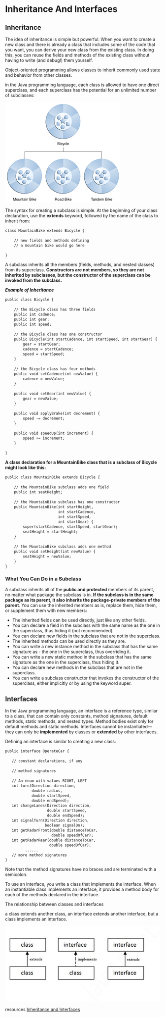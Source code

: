 # Inheritance And Interfaces

## Inheritance

The idea of inheritance is simple but powerful: When you want to create a new class and there is already a class that includes some of the code that you want, you can derive your new class from the existing class. In doing this, you can reuse the fields and methods of the existing class without having to write (and debug!) them yourself.


Object-oriented programming allows classes to inherit commonly used state and behavior from other classes.

in the Java programming language, each class is allowed to have one direct superclass, and each superclass has the potential for an unlimited number of subclasses:

        
![Inheritance](imges/concepts-bikeHierarchy.gif)

The syntax for creating a subclass is simple. At the beginning of your class declaration, use the **extends** keyword, followed by the name of the class to inherit from:
```
class MountainBike extends Bicycle {

    // new fields and methods defining 
    // a mountain bike would go here

}
```

A subclass inherits all the members (fields, methods, and nested classes) from its superclass. **Constructors are not members, so they are not inherited by subclasses, but the constructor of the superclass can be invoked from the subclass.**

***Example of Inheritance***

```
public class Bicycle {
        
    // the Bicycle class has three fields
    public int cadence;
    public int gear;
    public int speed;
        
    // the Bicycle class has one constructor
    public Bicycle(int startCadence, int startSpeed, int startGear) {
        gear = startGear;
        cadence = startCadence;
        speed = startSpeed;
    }
        
    // the Bicycle class has four methods
    public void setCadence(int newValue) {
        cadence = newValue;
    }
        
    public void setGear(int newValue) {
        gear = newValue;
    }
        
    public void applyBrake(int decrement) {
        speed -= decrement;
    }
        
    public void speedUp(int increment) {
        speed += increment;
    }
        
}
```
**A class declaration for a MountainBike class that is a subclass of Bicycle might look like this:**

```
public class MountainBike extends Bicycle {
        
    // the MountainBike subclass adds one field
    public int seatHeight;

    // the MountainBike subclass has one constructor
    public MountainBike(int startHeight,
                        int startCadence,
                        int startSpeed,
                        int startGear) {
        super(startCadence, startSpeed, startGear);
        seatHeight = startHeight;
    }   
        
    // the MountainBike subclass adds one method
    public void setHeight(int newValue) {
        seatHeight = newValue;
    }   
}
```

### What You Can Do in a Subclass

A subclass inherits all of the **public and protected** members of its parent, no matter what package the subclass is in. **If the subclass is in the same package as its parent, it also inherits the package-private members of the parent**. You can use the inherited members as is, replace them, hide them, or supplement them with new members:


- The inherited fields can be used directly, just like any other fields.
- You can declare a field in the subclass with the same name as the one in the  superclass, thus hiding it (not recommended).
- You can declare new fields in the subclass that are not in the superclass.
- The inherited methods can be used directly as they are.
- You can write a new instance method in the subclass that has the same signature as - the one in the superclass, thus overriding it.
- You can write a new static method in the subclass that has the same signature as the one in the superclass, thus hiding it.
- You can declare new methods in the subclass that are not in the superclass.
- You can write a subclass constructor that invokes the constructor of the superclass, either implicitly or by using the keyword super.



## Interfaces

In the Java programming language, an interface is a reference type, similar to a class, that can contain only constants, method signatures, default methods, static methods, and nested types. Method bodies exist only for default methods and static methods. Interfaces cannot be instantiated—they can only be **implemented** by classes or **extended** by other interfaces.

Defining an interface is similar to creating a new class:
```
public interface OperateCar {

   // constant declarations, if any

   // method signatures
   
   // An enum with values RIGHT, LEFT
   int turn(Direction direction,
            double radius,
            double startSpeed,
            double endSpeed);
   int changeLanes(Direction direction,
                   double startSpeed,
                   double endSpeed);
   int signalTurn(Direction direction,
                  boolean signalOn);
   int getRadarFront(double distanceToCar,
                     double speedOfCar);
   int getRadarRear(double distanceToCar,
                    double speedOfCar);
         ......
   // more method signatures
}
```

Note that the method signatures have no braces and are terminated with a semicolon.

To use an interface, you write a class that implements the interface. When an instantiable class implements an interface, it provides a method body for each of the methods declared in the interface.

The relationship between classes and interfaces

a class extends another class, an interface extends another interface, but a class implements an interface.

![interfacerelation](imges/interfacerelation.jpg)



resources 
[Inheritance and Interfaces](https://docs.oracle.com/javase/tutorial/java/IandI/index.html)

